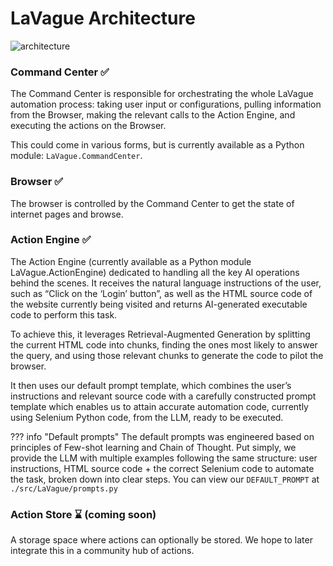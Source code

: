 # LaVague Architecture

![architecture](../../assets/architecture-lavague.png)

### Command Center ✅

The Command Center is responsible for orchestrating the whole LaVague automation process: taking user input or configurations, pulling information from the Browser, making the relevant calls to the Action Engine, and executing the actions on the Browser.

This could come in various forms, but is currently available as a Python module: `LaVague.CommandCenter`.

### Browser ✅

The browser is controlled by the Command Center to get the state of internet pages and browse. 

### Action Engine ✅

The Action Engine (currently available as a Python module LaVague.ActionEngine) dedicated to handling all the key AI operations behind the scenes. It receives the natural language instructions of the user, such as “Click on the ‘Login’ button”, as well as the HTML source code of the website currently being visited and returns AI-generated executable code to perform this task.

To achieve this, it leverages Retrieval-Augmented Generation by splitting the current HTML code into chunks, finding the ones most likely to answer the query, and using those relevant chunks to generate the code to pilot the browser.

It then uses our default prompt template, which combines the user’s instructions and relevant source code with a carefully constructed prompt template which enables us to attain accurate automation code, currently using Selenium Python code, from the LLM, ready to be executed.

??? info "Default prompts"
    The default prompts was engineered based on principles of Few-shot learning and Chain of Thought. Put simply, we provide the LLM with multiple examples following the same structure: user instructions, HTML source code + the correct Selenium code to automate the task, broken down into clear steps. You can view our `DEFAULT_PROMPT` at `./src/LaVague/prompts.py`

### Action Store ⌛ (coming soon)

A storage space where actions can optionally be stored. We hope to later integrate this in a community hub of actions.